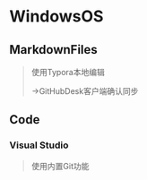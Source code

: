 # WindowsOS

## MarkdownFiles

>  使用Typora本地编辑
>
> ->GitHubDesk客户端确认同步

## Code

### Visual Studio

> 使用内置Git功能

